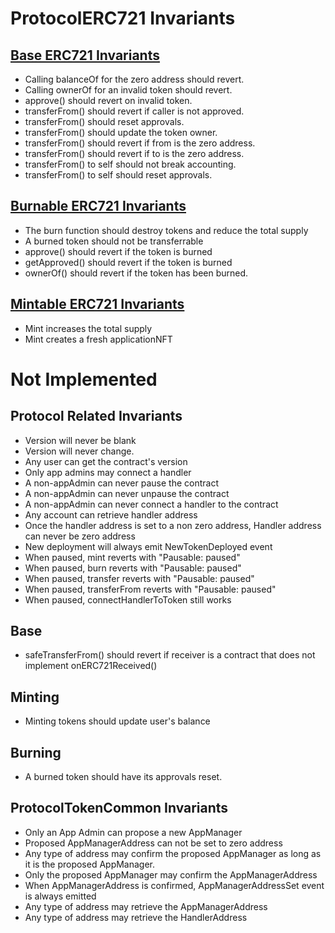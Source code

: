 # ProtocolERC721 Invariants



## [Base ERC721 Invariants](../../../../../../../test/client/token/ERC721/invariant/ApplicationERC721Base.t.i.sol)
- Calling balanceOf for the zero address should revert.
- Calling ownerOf for an invalid token should revert.
- approve() should revert on invalid token.
- transferFrom() should revert if caller is not approved.
- transferFrom() should reset approvals.
- transferFrom() should update the token owner.
- transferFrom() should revert if from is the zero address.
- transferFrom() should revert if to is the zero address.
- transferFrom() to self should not break accounting.
- transferFrom() to self should reset approvals.
  

## [Burnable ERC721 Invariants](../../../../../../../test/client/token/ERC721/invariant/ApplicationERC721MintBurn.t.i.sol)
- The burn function should destroy tokens and reduce the total supply
- A burned token should not be transferrable
- approve() should revert if the token is burned
- getApproved() should revert if the token is burned
- ownerOf() should revert if the token has been burned.

## [Mintable ERC721 Invariants](../../../../../../../test/client/token/ERC721/invariant/ApplicationERC721MintBurn.t.i.sol)
- Mint increases the total supply
- Mint creates a fresh applicationNFT


# Not Implemented

## Protocol Related Invariants

- Version will never be blank
- Version will never change.
- Any user can get the contract's version
- Only app admins may connect a handler
- A non-appAdmin can never pause the contract
- A non-appAdmin can never unpause the contract
- A non-appAdmin can never connect a handler to the contract
- Any account can retrieve handler address
- Once the handler address is set to a non zero address, Handler address can never be zero address
- New deployment will always emit NewTokenDeployed event
- When paused, mint reverts with "Pausable: paused"
- When paused, burn reverts with "Pausable: paused"
- When paused, transfer reverts with "Pausable: paused"
- When paused, transferFrom reverts with "Pausable: paused"
- When paused, connectHandlerToToken still works

## Base
- safeTransferFrom() should revert if receiver is a contract that does not implement onERC721Received()

## Minting
- Minting tokens should update user's balance

## Burning
- A burned token should have its approvals reset.

## ProtocolTokenCommon Invariants

- Only an App Admin can propose a new AppManager
- Proposed AppManagerAddress can not be set to zero address
- Any type of address may confirm the proposed AppManager as long as it is the proposed AppManager.
- Only the proposed AppManager may confirm the AppManagerAddress
- When AppManagerAddress is confirmed, AppManagerAddressSet event is always emitted
- Any type of address may retrieve the AppManagerAddress
- Any type of address may retrieve the HandlerAddress
  
